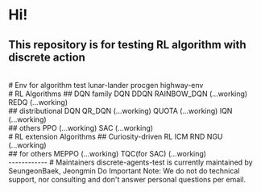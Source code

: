 # Hi!
This repository is for testing RL algorithm with discrete action
<br/>
------------
<br/>
# Env for algorithm test
lunar-lander
procgen
highway-env
<br/>
# RL Algorithms
## DQN family
DQN  
DDQN  
RAINBOW_DQN (...working)  
REDQ (...working)  
<br/>
## distributional DQN
QR_DQN (...working)  
QUOTA (...working)  
IQN (...working)  
<br/>
## others
PPO (...working)  
SAC (...working)  
<br/>
# RL extension Algorithms
## Curiosity-driven RL
ICM  
RND  
NGU (...working)  
<br/>
## for others
MEPPO (...working)  
TQC(for SAC) (...working)  
<br/>
------------
# Maintainers
discrete-agents-test is currently maintained by SeungeonBaek, Jeongmin Do  
Important Note: We do not do technical support, nor consulting and don't answer personal questions per email.  
